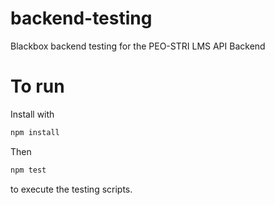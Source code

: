 # backend-testing

Blackbox backend testing for the PEO-STRI LMS API Backend

# To run

Install with
```sh
npm install
```
Then
```sh
npm test
```
to execute the testing scripts.